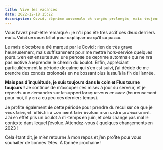 ```yaml
---
title: Vive les vacances
date: 2022-12-18 15:22
description: Covid, déprime automnale et congés prolongés, mais toujours là.
---
```


Vous l’avez peut-être remarqué : je n’ai pas été très actif ces deux derniers mois. Voici un court billet pour expliquer ce qu’il se passe.

Le mois d’octobre a été marqué par le Covid : rien de très grave heureusement, mais suffisamment pour me mettre hors-service quelques jours. S’en est ensuite suivi une période de déprime automnale qui ne m’a pas motivé à reprendre le chemin du boulot. Enfin, appréciant particulièrement la période de calme qui s’en est suivi, j’ai décidé de me prendre des congés prolongés en ne bossant plus jusqu’à la fin de l’année.

**Mais pas d’inquiétude, je suis toujours dans le coin et Flus tourne toujours !** Je continue de m’occuper des mises à jour du serveur, et je réponds aux demandes sur le support lorsque vous en avez (heureusement pour moi, il y en a eu peu ces derniers temps).

Je profite également de cette période pour prendre du recul sur ce que je veux faire, et réfléchir à comment faire évoluer mon cadre professionnel. J’ai en effet pris un boulot à mi-temps en juin, et cela change pas mal le contexte dans lequel j’évolue. Attendez-vous à quelques changements en 2023 !

Cela étant dit, je m’en retourne à mon repos et j’en profite pour vous souhaiter de bonnes fêtes. À l’année prochaine !